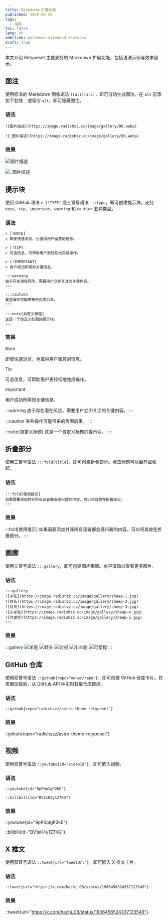 ```yaml
---
title: Markdown 扩展功能
published: 2025-04-25
tags:
  - 指南
toc: false
lang: zh
abbrlink: markdown-extended-features
draft: true
---
```


本文介绍 Retypeset 主题支持的 Markdown 扩展功能，包括语法示例与效果展示。

## 图注

使用标准的 Markdown 图像语法 `![alt](src)`，即可自动生成图注。在 `alt` 前添加下划线 `_` 或留空 `alt`，即可隐藏图注。

### 语法

```
![图片描述](https://image.radishzz.cc/image/gallery/06.webp)

![_图片描述](https://image.radishzz.cc/image/gallery/06.webp)
```

### 效果

![图片描述](https://image.radishzz.cc/image/gallery/06.webp)

![_图片描述](https://image.radishzz.cc/image/gallery/06.webp)

## 提示块

使用 GitHub 语法 `> [!TYPE]` 或三冒号语法 `:::type`，即可创建提示块。支持 `note`、`tip`、`important`、`warning` 和 `caution` 五种类型。

### 语法

```
> [!NOTE]
> 即使快速浏览，也值得用户留意的信息。

> [!TIP]
> 可选信息，可帮助用户更轻松地完成操作。

> [!IMPORTANT]
> 用户成功所需的关键信息。

:::warning
由于存在潜在风险，需要用户立即关注的关键内容。
:::

:::caution
某些操作可能带来的负面后果。
:::

:::note[自定义标题]
这是一个自定义标题的提示块。
:::
```

### 效果

> [!NOTE]
> 即使快速浏览，也值得用户留意的信息。

> [!TIP]
> 可选信息，可帮助用户更轻松地完成操作。

> [!IMPORTANT]
> 用户成功所需的关键信息。

:::warning
由于存在潜在风险，需要用户立即关注的关键内容。
:::

:::caution
某些操作可能带来的负面后果。
:::

:::note[自定义标题]
这是一个自定义标题的提示块。
:::

## 折叠部分

使用三冒号语法 `:::fold[title]`，即可创建折叠部分。点击标题可以展开或收起。

### 语法

```
:::fold[使用提示]
如果需要添加并非所有读者都会感兴趣的内容，可以将其放在折叠部分。
:::
```

### 效果

:::fold[使用提示]
如果需要添加并非所有读者都会感兴趣的内容，可以将其放在折叠部分。
:::

## 画廊

使用三冒号语法 `:::gallery`，即可创建图片画廊。水平滚动以查看更多图片。

### 语法

```
:::gallery
![羊驼](https://image.radishzz.cc/image/gallery/sheep-1.jpg)
![转头](https://image.radishzz.cc/image/gallery/sheep-2.jpg)
![对视](https://image.radishzz.cc/image/gallery/sheep-3.jpg)
![小羊驼](https://image.radishzz.cc/image/gallery/sheep-4.jpg)
![可爱捏](https://image.radishzz.cc/image/gallery/sheep-5.jpg)
:::
```

### 效果

:::gallery
![羊驼](https://image.radishzz.cc/image/gallery/sheep-1.jpg)
![转头](https://image.radishzz.cc/image/gallery/sheep-2.jpg)
![对视](https://image.radishzz.cc/image/gallery/sheep-3.jpg)
![小羊驼](https://image.radishzz.cc/image/gallery/sheep-4.jpg)
![可爱捏](https://image.radishzz.cc/image/gallery/sheep-5.jpg)
:::

## GitHub 仓库

使用双冒号语法 `::github{repo="owner/repo"}`，即可创建 GitHub 仓库卡片。在页面加载后，从 GitHub API 中实时获取仓库数据。

### 语法

```
::github{repo="radishzzz/astro-theme-retypeset"}
```

### 效果

::github{repo="radishzzz/astro-theme-retypeset"}

## 视频

使用双冒号语法 `::youtube{id="videoId"}`，即可嵌入视频。

### 语法

```
::youtube{id="9pP0pIgP2kE"}

::bilibili{id="BV1sK4y1Z7KG"}
```

### 效果

::youtube{id="9pP0pIgP2kE"}

::bilibili{id="BV1sK4y1Z7KG"}

## X 推文

使用双冒号语法 `::tweet{url="tweetUrl"}`，即可嵌入 X 推文卡片。

### 语法

```
::tweet{url="https://x.com/hachi_08/status/1906456524337123549"}
```

### 效果

::tweet{url="https://x.com/hachi_08/status/1906456524337123549"}
